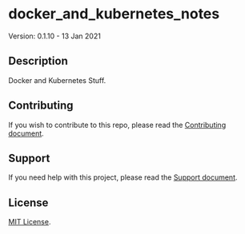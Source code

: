 # docker_and_kubernetes_notes

Version: 0.1.10 - 13 Jan 2021

## Description

Docker and Kubernetes Stuff.

## Contributing

If you wish to contribute to this repo, please read the [Contributing document](.github/CONTRIBUTING.md).

## Support

If you need help with this project, please read the [Support document](.github/SUPPORT.md).

## License

[MIT License](LICENSE).
